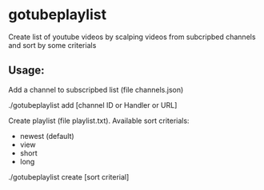 # gotubeplaylist
Create list of youtube videos by scalping videos from subcripbed channels and sort by some criterials

## Usage:
 Add a channel to subscripbed list (file channels.json)

./gotubeplaylist add [channel ID or Handler or URL]

Create playlist (file playlist.txt). Available sort criterials: 
- newest (default)
- view
- short
- long

./gotubeplaylist create [sort criterial]
